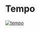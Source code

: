 # Tempo

[![tempo](https://github.com/Rodslater/tempo/actions/workflows/main.yml/badge.svg)](https://github.com/Rodslater/tempo/actions/workflows/main.yml)
